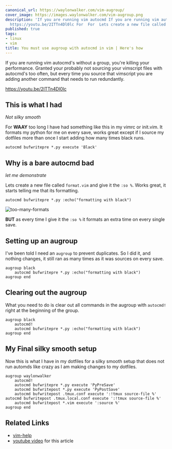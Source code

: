 ```yaml
---
canonical_url: https://waylonwalker.com/vim-augroup/
cover_image: https://images.waylonwalker.com/vim-augroup.png
description: 'If you are running vim autocmd If you are running vim autocmd https://youtu.be/2ITTn4Dl0lc
  https://youtu.be/2ITTn4Dl0lc For  For  Lets create a new file called '
published: true
tags:
- linux
- vim
title: You must use augroup with autocmd in vim | Here's how
---
```


If you are running vim autocmd's without a group, you're killing your performance.  Granted your probably not sourcing your vimscript files with autocmd's too often, but every time you source that vimscript you are adding another command that needs to run redundantly.

https://youtu.be/2ITTn4Dl0lc

## This is what I had
_Not silky smooth_

For **WAAY** too long I have had something like this in my  vimrc or init.vim. It formats my python for me on every save, works great except if I source my dotfiles more than once I start adding how many times black runs.

``` vim
autocmd bufwritepre *.py execute 'Black'
```

## Why is a bare autocmd bad
_let me demonstrate_

Lets create a new file called `format.vim` and give it the `:so %`. Works great, it starts telling me that its formatting.

``` vim
autocmd bufwritepre *.py :echo("formatting with black")
```

![too-many-formats](https://images.waylonwalker.com/vim-augroups-too-many-formats.GIF)

**BUT** as every time I give it the `:so %` it formats an extra time on every
single save.

## Setting up an augroup

I've been told I need an `augroup` to prevent duplicates. So I did it, and nothing changes, it still ran as many times as it was sources on every save.

``` vim
augroup black
    autocmd bufwritepre *.py :echo("formatting with black")
augroup end
```

## Clearing out the augroup

What you need to do is clear out all commands in the augroup with `autocmd!` right at the beginning of the group.

``` vim
augroup black
    autocmd!
    autocmd bufwritepre *.py :echo("formatting with black")
augroup end
```

## My Final silky smooth setup

Now this is what I have in my dotfiles for a silky smooth setup that does not run automds like crazy as I am making changes to my dotfiles.

``` vim
augroup waylonwalker
    autocmd!
    autocmd bufwritepre *.py execute 'PyPreSave'
    autocmd bufwritepost *.py execute 'PyPostSave'
    autocmd bufwritepost .tmux.conf execute ':!tmux source-file %' autocmd bufwritepost .tmux.local.conf execute ':!tmux source-file %'
    autocmd bufwritepost *.vim execute ':source %'
augroup end
```


## Related Links

* [vim-help](https://vimhelp.org/autocmd.txt.html#%3Aaugroup)
* [youtube video](https://youtu.be/2ITTn4Dl0lc) for this article